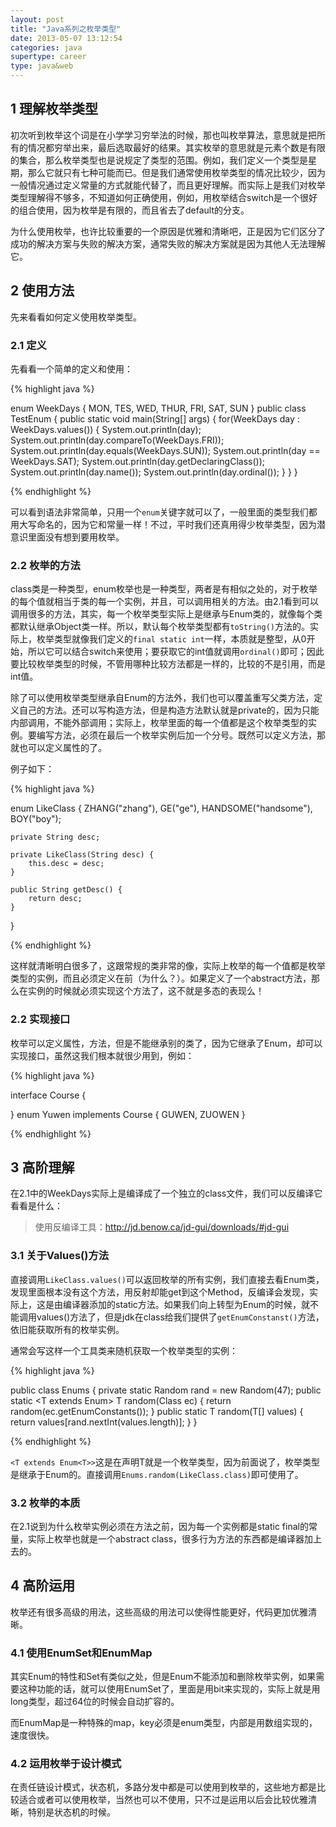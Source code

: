 ```yaml
---
layout: post
title: "Java系列之枚举类型"
date: 2013-05-07 13:12:54
categories: java
supertype: career
type: java&web
---
```


## 1 理解枚举类型

初次听到枚举这个词是在小学学习穷举法的时候，那也叫枚举算法，意思就是把所有的情况都穷举出来，最后选取最好的结果。其实枚举的意思就是元素个数是有限的集合，那么枚举类型也是说规定了类型的范围。例如，我们定义一个类型是星期，那么它就只有七种可能而已。但是我们通常使用枚举类型的情况比较少，因为一般情况通过定义常量的方式就能代替了，而且更好理解。而实际上是我们对枚举类型理解得不够多，不知道如何正确使用，例如，用枚举结合switch是一个很好的组合使用，因为枚举是有限的，而且省去了default的分支。

为什么使用枚举，也许比较重要的一个原因是优雅和清晰吧，正是因为它们区分了成功的解决方案与失败的解决方案，通常失败的解决方案就是因为其他人无法理解它。

## 2 使用方法

先来看看如何定义使用枚举类型。

### 2.1 定义

先看看一个简单的定义和使用：

{% highlight java %}

enum WeekDays {
	MON, TES, WED, THUR, FRI, SAT, SUN
}
public class TestEnum {
	public static void main(String[] args) {
		for(WeekDays day : WeekDays.values()) {
			System.out.println(day);
			System.out.println(day.compareTo(WeekDays.FRI));
			System.out.println(day.equals(WeekDays.SUN));
			System.out.println(day == WeekDays.SAT);
			System.out.println(day.getDeclaringClass());
			System.out.println(day.name());
			System.out.println(day.ordinal());
		}
	}
}

{% endhighlight %}

可以看到语法非常简单，只用一个`enum`关键字就可以了，一般里面的类型我们都用大写命名的，因为它和常量一样！不过，平时我们还真用得少枚举类型，因为潜意识里面没有想到要用枚举。

### 2.2 枚举的方法

class类是一种类型，enum枚举也是一种类型，两者是有相似之处的，对于枚举的每个值就相当于类的每一个实例，并且，可以调用相关的方法。由2.1看到可以调用很多的方法，其实，每一个枚举类型实际上是继承与Enum类的，就像每个类都默认继承Object类一样。所以，默认每个枚举类型都有`toString()`方法的。实际上，枚举类型就像我们定义的`final static int`一样，本质就是整型，从0开始，所以它可以结合switch来使用；要获取它的int值就调用`ordinal()`即可；因此要比较枚举类型的时候，不管用哪种比较方法都是一样的，比较的不是引用，而是int值。

除了可以使用枚举类型继承自Enum的方法外，我们也可以覆盖重写父类方法，定义自己的方法。还可以写构造方法，但是构造方法默认就是private的，因为只能内部调用，不能外部调用；实际上，枚举里面的每一个值都是这个枚举类型的实例。要编写方法，必须在最后一个枚举实例后加一个分号。既然可以定义方法，那就也可以定义属性的了。

例子如下：

{% highlight java %}

enum LikeClass {
	ZHANG("zhang"),
	GE("ge"),
	HANDSOME("handsome"),
	BOY("boy");
	
	private String desc;
	
	private LikeClass(String desc) {
		this.desc = desc;
	}
	
	public String getDesc() {
		return desc;
	}
}

{% endhighlight %}

这样就清晰明白很多了，这跟常规的类非常的像，实际上枚举的每一个值都是枚举类型的实例，而且必须定义在前（为什么？）。如果定义了一个abstract方法，那么在实例的时候就必须实现这个方法了，这不就是多态的表现么！

### 2.2 实现接口

枚举可以定义属性，方法，但是不能继承别的类了，因为它继承了Enum，却可以实现接口，虽然这我们根本就很少用到，例如：

{% highlight java %}

interface Course {
	
}
enum Yuwen implements Course {
	GUWEN, ZUOWEN
}

{% endhighlight %}

## 3 高阶理解

在2.1中的WeekDays实际上是编译成了一个独立的class文件，我们可以反编译它看看是什么：

>使用反编译工具：http://jd.benow.ca/jd-gui/downloads/#jd-gui

### 3.1 关于Values()方法

直接调用`LikeClass.values()`可以返回枚举的所有实例，我们直接去看Enum类，发现里面根本没有这个方法，用反射却能get到这个Method，反编译会发现，实际上，这是由编译器添加的static方法。如果我们向上转型为Enum的时候，就不能调用values()方法了，但是jdk在class给我们提供了`getEnumConstanst()`方法，依旧能获取所有的枚举实例。

通常会写这样一个工具类来随机获取一个枚举类型的实例：

{% highlight java %}

public class Enums {
	private static Random rand = new Random(47);
	public static <T extends Enum<T>> T random(Class<T> ec) {
		return random(ec.getEnumConstants());
	}
	public static <T> T random(T[] values) {
		return values[rand.nextInt(values.length)];
	}
}

{% endhighlight %}

`<T extends Enum<T>>`这是在声明T就是一个枚举类型，因为前面说了，枚举类型是继承于Enum的。直接调用`Enums.random(LikeClass.class)`即可使用了。

### 3.2 枚举的本质

在2.1说到为什么枚举实例必须在方法之前，因为每一个实例都是static final的常量，实际上枚举也就是一个abstract class，很多行为方法的东西都是编译器加上去的。

## 4 高阶运用

枚举还有很多高级的用法，这些高级的用法可以使得性能更好，代码更加优雅清晰。

### 4.1 使用EnumSet和EnumMap

其实Enum的特性和Set有类似之处，但是Enum不能添加和删除枚举实例，如果需要这种功能的话，就可以使用EnumSet了，里面是用bit来实现的，实际上就是用long类型，超过64位的时候会自动扩容的。

而EnumMap是一种特殊的map，key必须是enum类型，内部是用数组实现的，速度很快。

### 4.2 运用枚举于设计模式

在责任链设计模式，状态机，多路分发中都是可以使用到枚举的，这些地方都是比较适合或者可以使用枚举，当然也可以不使用，只不过是运用以后会比较优雅清晰，特别是状态机的时候。